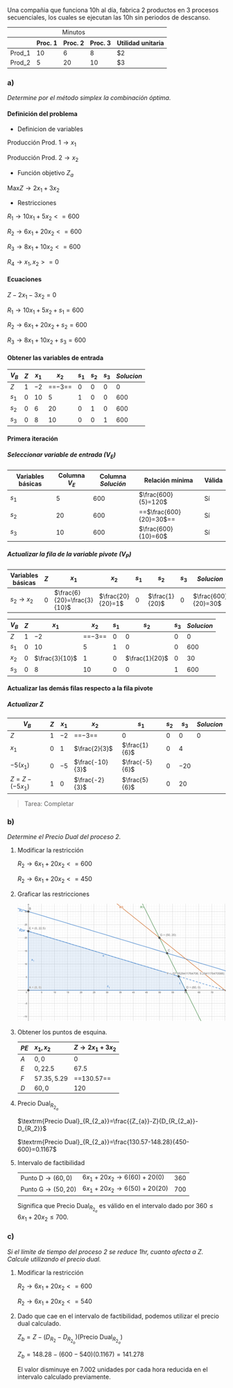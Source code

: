 Una compañia que funciona 10h al día, fabrica 2 productos en 3
procesos secuenciales, los cuales se ejecutan las 10h sin periodos de
descanso.

<table>
<theader>
<tr>
<td></td>
<td colspan="3" align="center">Minutos</td>
<td></td>
</tr>
<tr>
<th></th>
<th>Proc. 1</th>
<th>Proc. 2</th>
<th>Proc. 3</th>
<th>Utilidad unitaria</th>
</tr>
</theader>
<tbody>
<tr>
<td> Prod_1 </td>
<td> 10 </td>
<td> 6   </td>
<td> 8 </td>
<td> $2 </td>
</tr>
<tr>
<td> Prod_2 </td>
<td> 5 </td>
<td> 20 </td>
<td> 10 </td>
<td> $3 </td>
</tr>
</tbody>
</table>

### a)
*Determine por el método simplex la combinación óptima.*

#### Definición del problema
- Definicion de variables

$\textrm{Producción Prod. 1} \to x_1$

$\textrm{Producción Prod. 2} \to x_2$

- Función objetivo $Z_a$

$\textrm{Max} Z \to 2x_1 + 3x_2$

- Restricciones

$R_1 \to 10x_1 + 5x_2 <= 600$

$R_2 \to 6x_1 + 20x_2 <= 600$

$R_3 \to 8x_1 + 10x_2 <= 600$

$R_4 \to x_1, x_2 >=0$

#### Ecuaciones
   
$Z - 2x_1 - 3x_2 = 0$

$R_1 \to 10x_1 + 5x_2 + s_1= 600$

$R_2 \to 6x_1 + 20x_2 + s_2= 600$

$R_3 \to 8x_1 + 10x_2 + s_3= 600$

#### Obtener las variables de entrada
   
| $V_B$ | $Z$ | $x_1$ | $x_2$    | $s_1$ | $s_2$ | $s_3$ | $Solucion$ |
| ----- | --- | ----- | -------- | ----- | ----- | ----- | ---------- |
| $Z$   | $1$ | $-2$  | ==$-3$== | $0$   | $0$   | $0$   | $0$        |
| $s_1$ | $0$ | $10$  | $5$      | $1$   | $0$   | $0$   | $600$      |
| $s_2$ | $0$ | $6$   | $20$     | $0$   | $1$   | $0$   | $600$      |
| $s_3$ | $0$ | $8$   | $10$     | $0$   | $0$   | $1$   | $600$      |

#### Primera iteración

##### Seleccionar variable de entrada ($V_E$)

| Variables básicas | Columna $V_E$ | Columna $Solución$ | Relación mínima         | Válida |
| ----------------- | ------------- | ------------------ | ----------------------- | ------ |
| $s_1$             | $5$           | $600$              | $\frac{600}{5}=120$     | Sí     |
| $s_2$             | $20$          | $600$              | ==$\frac{600}{20}=30$== | Sí     |
| $s_3$             | $10$          | $600$              | $\frac{600}{10}=60$     | Sí     |

##### Actualizar la fila de la variable pivote ($V_P$)

| Variables básicas | $Z$ | $x_1$                       | $x_2$             | $s_1$ | $s_2$          | $s_3$ | $Solucion$          |
| ----------------- | --- | --------------------------- | ----------------- | ----- | -------------- | ----- | ------------------- |
| $s_2 \to x_2$     | $0$ | $\frac{6}{20}=\frac{3}{10}$ | $\frac{20}{20}=1$ | $0$   | $\frac{1}{20}$ | $0$   | $\frac{600}{20}=30$ |

| $V_B$ | $Z$ | $x_1$          | $x_2$    | $s_1$ | $s_2$          | $s_3$ | $Solucion$ |
| ----- | --- | -------------- | -------- | ----- | -------------- | ----- | ---------- |
| $Z$   | $1$ | $-2$           | ==$-3$== | $0$   | $0$            | $0$   | $0$        |
| $s_1$ | $0$ | $10$           | $5$      | $1$   | $0$            | $0$   | $600$      |
| $x_2$ | $0$ | $\frac{3}{10}$ | $1$      | $0$   | $\frac{1}{20}$ | $0$   | $30$       |
| $s_3$ | $0$ | $8$            | $10$     | $0$   | $0$            | $1$   | $600$      |

#### Actualizar las demás filas respecto a la fila pivote

##### Actualizar $Z$

| $V_B$         | $Z$ | $x_1$ | $x_2$           | $s_1$          | $s_2$ | $s_3$ | $Solucion$ |
| ------------- | --- | ----- | --------------- | -------------- | ----- | ----- | ---------- |
| $Z$           | $1$ | $-2$  | ==$-3$==        | $0$            | $0$   | $0$   | $0$        |
| $x_1$         | $0$ | $1$   | $\frac{2}{3}$   | $\frac{1}{6}$  | $0$   | $4$   |            |
| $-5(x_1)$     | $0$ | $-5$  | $\frac{-10}{3}$ | $\frac{-5}{6}$ | $0$   | $-20$ |            |
| $Z=Z-(-5x_1)$ | $1$ | $0$   | $\frac{-2}{3}$  | $\frac{5}{6}$  | $0$   | $20$  |            |

> Tarea: Completar


### b)
*Determine el Precio Dual del proceso 2.*

1. Modificar la restricción
   
   $R_2 \to 6x_1 + 20x_2 <= 600$

   $R_2 \to 6x_1 + 20x_2 <= 450$

2. Graficar las restricciones
   
   ![Grafica 2](./img/OR2.August%2026,%202024.img%202.png)

3. Obtener los puntos de esquina.
   
   | $PE$ | $x_1, x_2$    | $Z \to 2x_1 + 3x_2$ |
   | ---- | ------------- | ------------------- |
   | $A$  | $0, 0$        | $0$                 |
   | $E$  | $0, 22.5$     | $67.5$              |
   | $F$  | $57.35, 5.29$ | ==$130.57$==        |
   | $D$  | $60, 0$       | $120$               |

4. $\textrm{Precio Dual}_{R_{2_a}}$

   $\textrm{Precio Dual}_{R_{2_a}}=\frac{{Z_{a}}-Z}{D_{R_{2_a}}-D_{R_2}}$

   $\textrm{Precio Dual}_{R_{2_a}}=\frac{130.57-148.28}{450-600}=0.1167$

5. Intervalo de factibilidad
   
   |                                |                                   |       |
   | ------------------------------ | --------------------------------- | ----- |
   | $\textrm{Punto D} \to (60,0)$  | $6x_1 + 20x_2 \to 6(60) + 20(0)$  | $360$ |
   | $\textrm{Punto G} \to (50,20)$ | $6x_1 + 20x_2 \to 6(50) + 20(20)$ | $700$ |

   Significa que $\textrm{Precio Dual}_{R_{2_a}}$ es válido en el intervalo
   dado por $360 \leq  6x_1 + 20x_2  \leq 700$.

### c)

*Si el límite de tiempo del proceso 2 se reduce 1hr, cuanto afecta a $Z$. Calcule
utilizando el precio dual.*

1. Modificar la restricción
   
   $R_2 \to 6x_1 + 20x_2 <= 600$

   $R_2 \to 6x_1 + 20x_2 <= 540$

2. Dado que cae en el intervalo de factibilidad, podemos utilizar el precio dual calculado.
   
   $Z_b=Z-(D_{R_2}-D_{R_{2_b}})(\textrm{Precio Dual}_{R_{2_a}})$
   
   $Z_b=148.28-(600-540)(0.1167)=141.278$

   El valor disminuye en $7.002$ unidades por cada hora reducida en el intervalo calculado previamente.